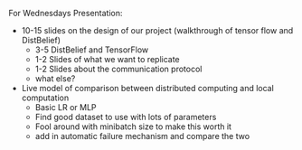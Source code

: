 For Wednesdays Presentation:

- 10-15 slides on the design of our project (walkthrough of tensor flow and DistBelief)
	- 3-5 DistBelief and TensorFlow
	- 1-2 Slides of what we want to replicate
	- 1-2 Slides about the communication protocol
	- what else?
- Live model of comparison between distributed computing and local computation
	- Basic LR or MLP
	- Find good dataset to use with lots of parameters
	- Fool around with minibatch size to make this worth it
	- add in automatic failure mechanism and compare the two
	


